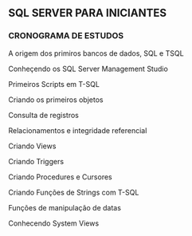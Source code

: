 ## SQL SERVER PARA INICIANTES
### CRONOGRAMA DE ESTUDOS

A origem dos primiros bancos de dados, SQL e TSQL

Conheçendo os SQL Server Management Studio

Primeiros Scripts em T-SQL

Criando os primeiros objetos

Consulta de registros

Relacionamentos e integridade referencial

Criando Views

Criando Triggers

Criando Procedures e Cursores

Criando Funções de Strings com T-SQL

Funções de manipulação de datas

Conhecendo System Views
 

